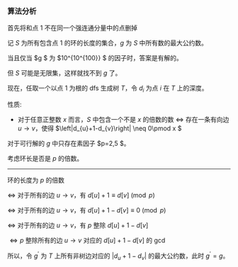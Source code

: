 ### 算法分析
首先将和点 $1$ 不在同一个强连通分量中的点删掉

记  $S$  为所有包含点 $1$ 的环的长度的集合，$g$  为  $S$  中所有数的最大公约数。

当且仅当  $g $ 为  $10^{10^{100}} $ 的因子时，答案是有解的。

但  $S$  可能是无限集，这样就找不到  $g$  了。

现在，任取一个以点 1 为根的 dfs  生成树  $T$，令  $d_{i}$  为点  $i$  在  $T$  上的深度。

性质:
- 对于任意正整数  $x$  而言，$S$  中包含一个不是  $x$ 的倍数的数  $\Leftrightarrow$  存在一条有向边  $u \rightarrow v$，使得  $\left|d_{u}+1-d_{v}\right| \neq 0\pmod x $

对于可行解的  $g$  中只存在素因子  $p=2,5 $。

考虑环长是否是  $p$  的倍数。


------------

环的长度为  $p$  的倍数

 $\Leftrightarrow$  对于所有的边  $u \rightarrow v$，有  $d[u]+1 \equiv d[v]\pmod p$
 
 $\Leftrightarrow$  对于所有的边  $u \rightarrow v$，有  $d[u]+1-d[v] \equiv 0\pmod p$ 
 
 $\Leftrightarrow$  对于所有的边  $u \rightarrow v$，有  $p$  整除  $d[u]+1-d[v]$ 
 
$\Leftrightarrow p$  整除所有的边  $u \rightarrow v$  对应的  $d[u]+1-d[v]$  的  $\operatorname{gcd}$
 
所以，令  $g^{\prime}$  为  $T$  上所有非树边对应的  $\left|d_{u}+1-d_{v}\right|$  的最大公约数，此时  $g^{\prime}=g$。
